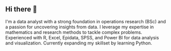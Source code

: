 ## Hi there 👋

I'm a data analyst with a strong foundation in operations research (BSc) and a passion for uncovering insights from data.  I leverage my expertise in mathematics and research methods to tackle complex problems.  Experienced with R, Excel, Epidata, SPSS, and Power BI for data analysis and visualization.  Currently expanding my skillset by learning Python.
